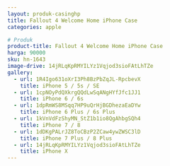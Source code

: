 ```yaml
---
layout: produk-casinghp
title: Fallout 4 Welcome Home iPhone Case
categories: apple

# Produk
product-title: Fallout 4 Welcome Home iPhone Case
harga: 90000
sku: hn-1643
image-drive: 14jRLqKpRMYILYz1Vqjod3sioFAtLhTZe
gallery:
  - url: 1R4Igo631oXrI3Ph8BzPbZqJL-RpcbevX
    title: iPhone 5 / 5s / SE
  - url: 1cpNOyPdQXkrgQQdLwSqANgHYfJfc1JJ1
    title: iPhone 6 / 6s
  - url: 1dpRmWS8MSqq7HP9uQrHjBGDhezaEaDYw
    title: iPhone 6 Plus / 6s Plus
  - url: 1kVnVdFzShyMN_StZ1b1io8QgAhbgSQh4
    title: iPhone 7 / 8
  - url: 1dDKgPALrJZ8ToCBzP2ZCaw4ywZWSC3lD
    title: iPhone 7 Plus / 8 Plus
  - url: 14jRLqKpRMYILYz1Vqjod3sioFAtLhTZe
    title: iPhone X
---
```

